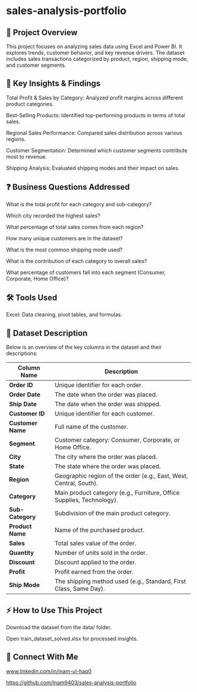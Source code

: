 # sales-analysis-portfolio
## 🌟 Project Overview

This project focuses on analyzing sales data using Excel and Power BI. It explores trends, customer behavior, and key revenue drivers. The dataset includes sales transactions categorized by product, region, shipping mode, and customer segments.

## 🚀 Key Insights & Findings

Total Profit & Sales by Category: Analyzed profit margins across different product categories.

Best-Selling Products: Identified top-performing products in terms of total sales.

Regional Sales Performance: Compared sales distribution across various regions.

Customer Segmentation: Determined which customer segments contribute most to revenue.

Shipping Analysis: Evaluated shipping modes and their impact on sales.

## ❓ Business Questions Addressed

What is the total profit for each category and sub-category?

Which city recorded the highest sales?

What percentage of total sales comes from each region?

How many unique customers are in the dataset?

What is the most common shipping mode used?

What is the contribution of each category to overall sales?

What percentage of customers fall into each segment (Consumer, Corporate, Home Office)?

## 🛠 Tools Used

Excel: Data cleaning, pivot tables, and formulas.

## 📄 Dataset Description

Below is an overview of the key columns in the dataset and their descriptions:

| Column Name    | Description                                                 
|----------------|-------------------------------------------------------------
| **Order ID**   | Unique identifier for each order.                           
| **Order Date** | The date when the order was placed.                         
| **Ship Date**  | The date when the order was shipped.                        
| **Customer ID**| Unique identifier for each customer.                        
| **Customer Name** | Full name of the customer.                               
| **Segment**    | Customer category: Consumer, Corporate, or Home Office.    
| **City**       | The city where the order was placed.                        
| **State**      | The state where the order was placed.                       
| **Region**     | Geographic region of the order (e.g., East, West, Central, South). 
| **Category**   | Main product category (e.g., Furniture, Office Supplies, Technology). 
| **Sub-Category** | Subdivision of the main product category.                 
| **Product Name** | Name of the purchased product.                            
| **Sales**      | Total sales value of the order.                             
| **Quantity**   | Number of units sold in the order.                          
| **Discount**   | Discount applied to the order.                              
| **Profit**     | Profit earned from the order.                               
| **Ship Mode**  | The shipping method used (e.g., Standard, First Class, Same Day). 

## ⚡ How to Use This Project

Download the dataset from the data/ folder.

Open train_dataset_solved.xlsx for processed insights.

## 🔗 Connect With Me

www.linkedin.com/in/inam-ul-haq0

https://github.com/Inam9403/sales-analysis-portfolio

